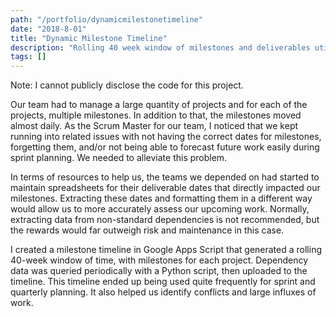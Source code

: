 ```yaml
---
path: "/portfolio/dynamicmilestonetimeline"
date: "2018-8-01"
title: "Dynamic Milestone Timeline"
description: "Rolling 40 week window of milestones and deliverables utilizing Google Sheets."
tags: []
---
```


Note: I cannot publicly disclose the code for this project.

Our team had to manage a large quantity of projects and for each of the projects, multiple milestones. In addition to that, the milestones moved almost daily. As the Scrum Master for our team, I noticed that we kept running into related issues with not having the correct dates for milestones, forgetting them, and/or not being able to forecast future work easily during sprint planning. We needed to alleviate this problem.

In terms of resources to help us, the teams we depended on had started to maintain spreadsheets for their deliverable dates that directly impacted our milestones. Extracting these dates and formatting them in a different way would allow us to more accurately assess our upcoming work. Normally, extracting data from non-standard dependencies is not recommended, but the rewards would far outweigh risk and maintenance in this case.

I created a milestone timeline in Google Apps Script that generated a rolling 40-week window of time, with milestones for each project. Dependency data was queried periodically with a Python script, then uploaded to the timeline. This timeline ended up being used quite frequently for sprint and quarterly planning. It also helped us identify conflicts and large influxes of work.

